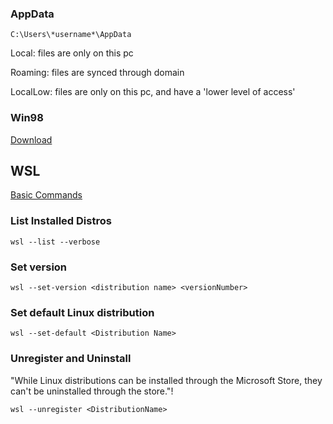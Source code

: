 ### AppData
    C:\Users\*username*\AppData
Local: files are only on this pc

Roaming: files are synced through domain

LocalLow: files are only on this pc, and have a 'lower level of access'

### Win98
[Download](https://www.htasoft.com/u98sesp/)

## WSL
[Basic Commands](https://learn.microsoft.com/en-us/windows/wsl/basic-commands)

### List Installed Distros
    wsl --list --verbose

### Set version
    wsl --set-version <distribution name> <versionNumber>

### Set default Linux distribution
    wsl --set-default <Distribution Name>

### Unregister and Uninstall
"While Linux distributions can be installed through the Microsoft Store, they can't be uninstalled through the store."!  

    wsl --unregister <DistributionName>